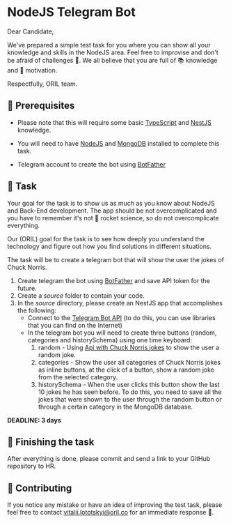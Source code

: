 # NodeJS Telegram Bot 

Dear Candidate, 

We've prepared a simple test task for you where you can show all your knowledge and skills in the NodeJS area. Feel free to improvise and don't be afraid of challenges 👀. We all believe that you are full of 📚 knowledge and 💪 motivation.

Respectfully, ORIL team.

## 🔧 Prerequisites

- Please note that this will require some basic [TypeScript](https://www.typescriptlang.org) and [NestJS](https://nestjs.com) knowledge.

- You will need to have [NodeJS](https://www.nodejs.org/) and [MongoDB](https://www.mongodb.com) installed to complete this task.

- Telegram account to create the bot using [BotFather](https://t.me/botfather)

## 📃 Task

Your goal for the task is to show us as much as you know about NodeJS and Back-End development. The app should be not overcomplicated and you have to remember it's not 🚀 rocket science, so do not overcomplicate everything.

Our (ORIL) goal for the task is to see how deeply you understand the technology and figure out how you find solutions in different situations.

The task will be to create a telegram bot that will show the user the jokes of Chuck Norris.

1. Create telegram the bot using [BotFather](https://t.me/botfather) and save API token for the future.
2. Create a *source* folder to contain your code.
3. In the *source* directory, please create an NestJS app that accomplishes the following:
    - Connect to the [Telegram Bot API](https://core.telegram.org/bots/api) (to do this, you can use libraries that you can find on the Internet)
    - In the telegram bot you will need to create three buttons (random, categories and historySchema) using one time keyboard:
        1. random - Using [Api with Chuck Norris jokes](https://api.chucknorris.io) to show the user a random joke.
        2. categories - Show the user all categories of Chuck Norris jokes as inline buttons, at the click of a button, show a random joke from the selected category.
        3. historySchema - When the user clicks this button show the last 10 jokes he has seen before. To do this, you need to save all the jokes that were shown to the user through the random button or through a certain category in the MongoDB database.

**DEADLINE: 3 days**

## 🏁 Finishing the task

After everything is done, please commit and send a link to your GitHub repository to HR.

## 📑 Contributing
If you notice any mistake or have an idea of improving the test task, please feel free to contact [vitalii.lototskyi@oril.co](vitalii.lototskyi@oril.co) for an immediate response 🙌.